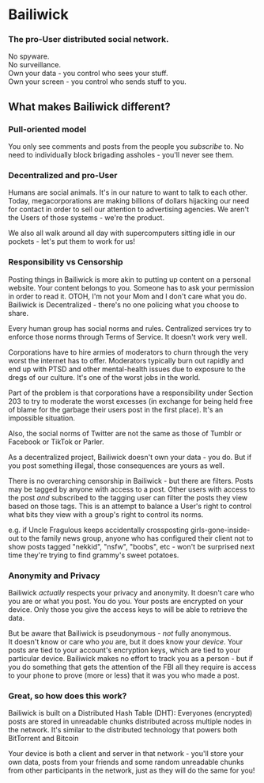 # Bailiwick

### The pro-User distributed social network.

No spyware.<br>
No surveillance.<br>
Own your data - you control who sees your stuff.<br>
Own your screen - you control who sends stuff to you.

## What makes Bailiwick different?
### Pull-oriented model
You only see comments and posts from the people you _subscribe_ to. No need to individually block brigading assholes - you'll never see them.

### Decentralized and pro-User
Humans are social animals. It's in our nature to want to talk to each other. Today, megacorporations are making billions of dollars hijacking 
our need for contact in order to sell our attention to advertising agencies. We aren't the Users of those systems - we're the product.

We also all walk around all day with supercomputers sitting idle in our pockets - let's put them to work for us!

### Responsibility vs Censorship
Posting things in Bailiwick is more akin to putting up content on a personal website. Your content belongs to you. 
Someone has to ask your permission in order to read it. OTOH, I'm not your Mom and I don't care what you do. 
Bailiwick is Decentralized - there's no one policing what you choose to share.

Every human group has social norms and rules. Centralized services try to enforce those norms through Terms of Service. It doesn't work very well.

Corporations have to hire armies of moderators to churn through the very worst the internet has to offer. Moderators typically burn out 
rapidly and end up with PTSD and other mental-health issues due to exposure to the dregs of our culture. It's one of the worst jobs in the world.

Part of the problem is that corporations have a responsibility under Section 203 to try to moderate the worst excesses (in exchange for being held
free of blame for the garbage their users post in the first place). It's an impossible situation. 

Also, the social norms of Twitter are not the same as those of Tumblr or Facebook or TikTok or Parler.

As a decentralized project, Bailiwick doesn't own your data - you do. But if you post something illegal, those consequences are yours as well.

There is no overarching censorship in Bailiwick - but there are filters. Posts may be tagged by anyone with access to a post. 
Other users with access to the post _and_ subscribed to the tagging user can filter the posts they view based on those tags. 
This is an attempt to balance a User's right to control what bits they view with a group's right to control its norms.

e.g. if Uncle Fragulous keeps accidentally crossposting girls-gone-inside-out to the family news group, anyone who has configured their 
client not to show posts tagged "nekkid", "nsfw", "boobs", etc - won't be surprised next time they're trying to find grammy's sweet potatoes. 

### Anonymity and Privacy
Bailiwick _actually_ respects your privacy and anonymity. It doesn't care who you are or what you post. You do you. 
Your posts are encrypted on your device. Only those you give the access keys to will be able to retrieve the data.

But be aware that Bailiwick is pseudonymous - _not_ fully anonymous.<br>
It doesn't know or care who _you_ are, but it does know your _device_. Your posts are tied to your account's encryption keys, which are tied to your particular
device. Bailiwick makes no effort to track you as a person - but if you do something that gets the attention of the FBI all they require is access to your phone 
to prove (more or less) that it was you who made a post.

### Great, so how does this work? 
Bailiwick is built on a Distributed Hash Table (DHT): Everyones (encrypted) posts are stored in unreadable 
chunks distributed across multiple nodes in the network. It's similar to the distributed technology that powers both BitTorrent and Bitcoin

Your device is both a client and server in that network - you'll store your own data, posts from your friends and 
some random unreadable chunks from other participants in the network, just as they will do the same for you!
